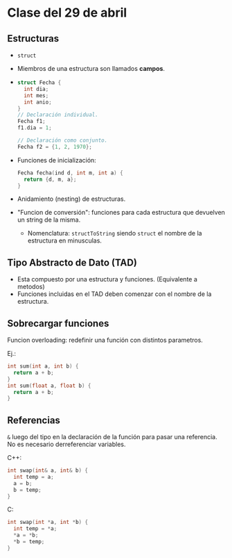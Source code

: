 # Clase del 29 de abril

## Estructuras

- `struct`
- Miembros de una estructura son llamados **campos**.
- ```cpp
  struct Fecha {
    int dia;
    int mes;
    int anio;
  }
  // Declaración individual.
  Fecha f1;
  f1.dia = 1;

  // Declaración como conjunto.
  Fecha f2 = {1, 2, 1970};
  ```

- Funciones de inicialización:

  ```cpp
  Fecha fecha(ind d, int m, int a) {
    return {d, m, a};
  }
  ```

- Anidamiento (nesting) de estructuras.

- "Funcion de conversión": funciones para cada estructura que devuelven un string de la misma.
  - Nomenclatura: `structToString` siendo `struct` el nombre de la estructura en minusculas.

## Tipo Abstracto de Dato (TAD)

- Esta compuesto por una estructura y funciones. (Equivalente a metodos)
- Funciones incluidas en el TAD deben comenzar con el nombre de la estructura.

## Sobrecargar funciones

Funcion overloading: redefinir una función con distintos parametros.

Ej.:

```cpp
int sum(int a, int b) {
  return a + b;
}
int sum(float a, float b) {
  return a + b;
}
```

## Referencias

`&` luego del tipo en la declaración de la función para pasar una referencia.
No es necesario derreferenciar variables.

C++:

```cpp
int swap(int& a, int& b) {
  int temp = a;
  a = b;
  b = temp;
}
```

C:

```c
int swap(int *a, int *b) {
  int temp = *a;
  *a = *b;
  *b = temp;
}
```
